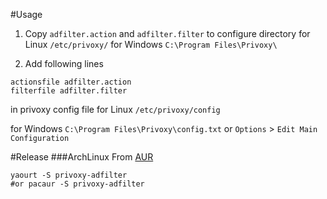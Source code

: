 #Usage
1. Copy `adfilter.action` and `adfilter.filter` to configure directory
  for Linux
  `/etc/privoxy/`
  for Windows
  `C:\Program Files\Privoxy\`

2. Add following lines
  ```
  actionsfile adfilter.action
  filterfile adfilter.filter
  ```
  in privoxy config file
  for Linux
  `/etc/privoxy/config`

  for Windows
  `C:\Program Files\Privoxy\config.txt`
  or
  `Options` > `Edit Main Configuration`

#Release
###ArchLinux
From [AUR](https://aur.archlinux.org/packages/privoxy-adfilter/)
```
yaourt -S privoxy-adfilter
#or pacaur -S privoxy-adfilter
```
